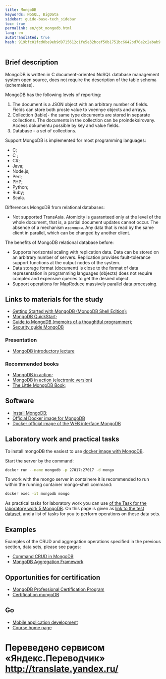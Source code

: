 ```yaml
--- 
title: MongoDB 
keywords: NoSQL, BigData 
sidebar: guide-base-tech_sidebar 
toc: true 
permalink: en/gbt_mongodb.html 
lang: en 
autotranslated: true 
hash: 919bfc01fcd0be9eb9d9715612c1fe5e32bcef50b1751bc6642bd70e2c2abab9 
--- 
```



## Brief description 

MongoDB is written in C document-oriented NoSQL database management system open source, does not require the description of the table schema (schemaless). 

MongoDB has the following levels of reporting: 
1. The document is a JSON object with an arbitrary number of fields. Fields can store both proste value to voennye objects and arrays. 
2. Collection (table)- the same type documents are stored in separate collections. The documents in the collection can be proindeksirovany. Access dokumentu possible by key and value fields. 
3. Database - a set of collections. 

Support MongoDB is implemented for most programming languages: 
- C; 
- C ; 
- C#; 
- Java; 
- Node.js; 
- Perl; 
- PHP; 
- Python; 
- Ruby; 
- Scala. 

Differences MongoDB from relational databases: 
- Not supported TransAsia. Atomicity is guaranteed only at the level of the whole document, that is, a partial document updates cannot occur. 
The absence of a mechanism `изоляции`. Any data that is read by the same client in parallel, which can be changed by another client. 

The benefits of MongoDB relational database before: 
- Supports horizontal scaling with replication data. Data can be stored on an arbitrary number of servers. Replication provides fault-tolerance support functions at the output nodes of the system. 
- Data storage format (document) is close to the format of data representation in programming languages (objects) does not require complex and expensive queries to get the desired object. 
- Support operations for MapReduce massively parallel data processing. 


## Links to materials for the study 

* [Getting Started with MongoDB (MongoDB Shell Edition)](https://docs.mongodb.com/getting-started/shell/); 
* [MongoDB QuickStart](http://www.w3ii.com/ru/mongodb/mongodb_quick_guide.html); 
* [Guide to MongoDB (memoirs of a thoughtful programmer)](http://proselyte.net/tutorials/mongodb/); 
* [Security guide MongoDB](http://security-corp.org/administration/sys_admin/39539-rukovodstvo-po-bezopasnosti-mongodb.html) 

### Presentation 
* [MongoDB introductory lecture](https://www.youtube.com/watch?v=tgckAOyjXPI) 

### Recommended books 

* [MongoDB in action](https://www.ozon.ru/context/detail/id/8688130/); 
* [MongoDB in action (electronic version)](https://cafe-aristokrat.nethouse.ru/static/doc/0000/0000/0165/165988.c2f3acpbax.pdf) 
* [The Little MongoDB Book](http://www.pvsm.ru/download/mongodb-ru.pdf); 


## Software 

* [Install MongoDB](https://docs.mongodb.com/manual/installation/); 
* [Official Docker image for MongoDB](https://hub.docker.com/_/mongo/) 
* [Docker official image of the WEB interface MongoDB](https://hub.docker.com/_/mongo-express/) 

## Laboratory work and practical tasks 

To install mongoDB the easiest to use [docker image with MongoDB](https://hub.docker.com/_/mongo/). 

Start the server by the command: 
```sh
docker run --name mongodb -p 27017:27017 -d mongo
``` 
To work with the mongo server in containere it is recommended to run within the running container mongo-shell command: 
```sh
docker exec -it mongodb mongo
``` 

As practical tasks for laboratory work you can use [of the Task for the laboratory work 5 MongoDB](https://github.com/mesdt/course/wiki/Tasks-Mongo). On this page is given as [link to the test dataset](https://yadi.sk/d/3l92O1G6fJst5), and a list of tasks for you to perform operations on these data sets. 

## Examples 

Examples of the CRUD and aggregation operations specified in the previous section, data sets, please see pages: 
* [Command CRUD in MongoDB](https://github.com/mesdt/course/wiki/Cheat-list-Mongo) 
* [MongoDB Aggregation Framework](https://github.com/mesdt/course/wiki/Cheat-list-Mongo-Aggregation-Framework) 

## Opportunities for certification 

* [MongoDB Professional Certification Program ](https://university.mongodb.com/certification) 
* [Certification mongoDB](https://habrahabr.ru/post/273011/) 

## Go 

* [Mobile application development](gbt_mobile.html) 
* [Course home page](gbt_landing-page.html) 



 # Переведено сервисом «Яндекс.Переводчик» http://translate.yandex.ru/